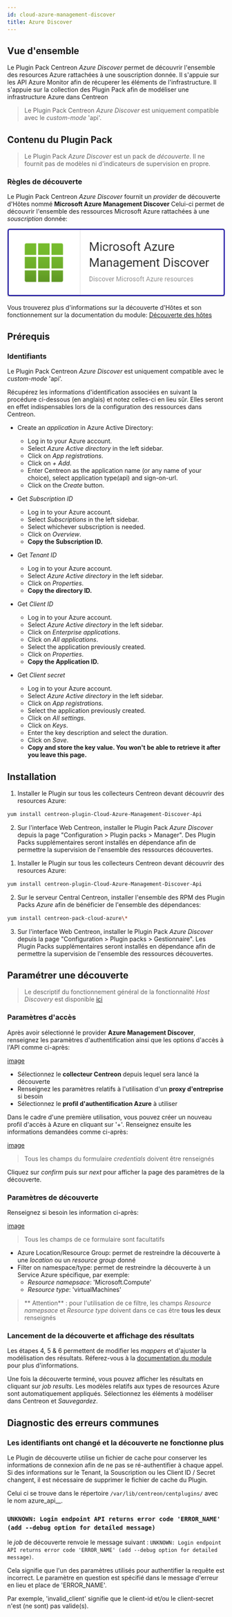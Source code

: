 ```yaml
---
id: cloud-azure-management-discover
title: Azure Discover
---
```


## Vue d'ensemble

Le Plugin Pack Centreon *Azure Discover* permet de découvrir l'ensemble des resources Azure rattachées à une souscription donnée.
Il s'appuie sur les API Azure Monitor afin de récuperer les éléments de l'infrastructure. Il s'appuie sur la collection des Plugin Pack
afin de modéliser une infrastructure Azure dans Centreon

> Le Plugin Pack Centreon *Azure Discover* est uniquement compatible avec le *custom-mode* 'api'.

## Contenu du Plugin Pack

> Le Plugin Pack *Azure Discover* est un pack de *découverte*. Il ne fournit pas de modèles ni d'indicateurs de supervision en propre.

### Règles de découverte

Le Plugin Pack Centreon *Azure Discover* fournit un *provider* de découverte d'Hôtes nommé **Microsoft Azure Management Discover**
Celui-ci permet de découvrir l'ensemble des ressources Microsoft Azure rattachées à une *souscription* donnée:

![image](../../../assets/integrations/plugin-packs/procedures/cloud-azure-management-discover-provider.png)

Vous trouverez plus d'informations sur la découverte d'Hôtes et son fonctionnement sur la documentation du module:
[Découverte des hôtes](../../../monitoring/discovery/hosts-discovery.html)

## Prérequis

### Identifiants

Le Plugin Pack Centreon *Azure Discover* est uniquement compatible avec le *custom-mode* 'api'.

Récupérez les informations d'identification associées en suivant la procédure ci-dessous (en anglais)
et notez celles-ci en lieu sûr. Elles seront en effet indispensables lors de la configuration des ressources
dans Centreon.

* Create an *application* in Azure Active Directory:
    - Log in to your Azure account.
    - Select *Azure Active directory* in the left sidebar.
    - Click on *App registrations*.
    - Click on *+ Add*.
    - Enter Centreon as the application name (or any name of your choice), select application type(api) and sign-on-url.
    - Click on the *Create* button.

* Get *Subscription ID*
    - Log in to your Azure account.
    - Select *Subscriptions* in the left sidebar.
    - Select whichever subscription is needed.
    - Click on *Overview*.
    - **Copy the Subscription ID.**

* Get *Tenant ID*
    - Log in to your Azure account.
    - Select *Azure Active directory* in the left sidebar.
    - Click on *Properties*.
    - **Copy the directory ID.**

* Get *Client ID*
    - Log in to your Azure account.
    - Select *Azure Active directory* in the left sidebar.
    - Click on *Enterprise applications*.
    - Click on *All applications*.
    - Select the application previously created.
    - Click on *Properties*.
    - **Copy the Application ID.**

* Get *Client secret*
    - Log in to your Azure account.
    - Select *Azure Active directory* in the left sidebar.
    - Click on *App registrations*.
    - Select the application previously created.
    - Click on *All settings*.
    - Click on *Keys*.
    - Enter the key description and select the duration.
    - Click on *Save*.
    - **Copy and store the key value. You won't be able to retrieve it after you leave this page.**

## Installation 

<!--DOCUSAURUS_CODE_TABS-->

<!--Online IMP Licence & IT-100 Editions-->

1. Installer le Plugin sur tous les collecteurs Centreon devant découvrir des resources Azure:

```bash
yum install centreon-plugin-Cloud-Azure-Management-Discover-Api
```

2. Sur l'interface Web Centreon, installer le Plugin Pack *Azure Discover* depuis la page "Configuration > Plugin packs > Manager".
Des Plugin Packs supplémentaires seront installés en dépendance afin de permettre la supervision de l'ensemble des ressources découvertes.

<!--Offline IMP License-->

1. Installer le Plugin sur tous les collecteurs Centreon devant découvrir des resources Azure:

```bash
yum install centreon-plugin-Cloud-Azure-Management-Discover-Api
```

2. Sur le serveur Central Centreon, installer l'ensemble des RPM des Plugin Packs *Azure* afin de bénéficier de l'ensemble des dépendances:

```bash
yum install centreon-pack-cloud-azure\*
```

3. Sur l'interface Web Centreon, installer le Plugin Pack *Azure Discover* depuis la page "Configuration > Plugin packs > Gestionnaire".
Les Plugin Packs supplémentaires seront installés en dépendance afin de permettre la supervision de l'ensemble des ressources découvertes.

<!--END_DOCUSAURUS_CODE_TABS-->

## Paramétrer une découverte

> Le descriptif du fonctionnement général de la fonctionnalité *Host Discovery* est disponible [ici](../../../monitoring/discovery/hosts-discovery.html)

### Paramètres d'accès

Après avoir sélectionné le provider **Azure Management Discover**, renseignez les paramètres d'authentification ainsi que les options 
d'accès à l'API comme ci-après:

[image](../../../assets/integrations/plugin-packs/procedures/cloud-azure-management-discover-accessparameters.png)

- Sélectionnez le **collecteur Centreon** depuis lequel sera lancé la découverte
- Renseignez les paramètres relatifs à l'utilisation d'un **proxy d'entreprise** si besoin
- Sélectionnez le **profil d'authentification Azure** à utiliser

Dans le cadre d'une première utilisation, vous pouvez créer un nouveau profil d'accès à Azure en cliquant sur '+'. Renseignez ensuite
les informations demandées comme ci-après:

[image](../../../assets/integrations/plugin-packs/procedures/cloud-azure-management-discover-credentials.png)

> Tous les champs du formulaire *credentials* doivent être renseignés

Cliquez sur *confirm* puis sur *next* pour afficher la page des paramètres de la découverte.

### Paramètres de découverte

Renseignez si besoin les information ci-après:

[image](../../../assets/integrations/plugin-packs/procedures/cloud-azure-management-discover-discoparameters.png)

> Tous les champs de ce formulaire sont facultatifs

- Azure Location/Resource Group: permet de restreindre la découverte à une *location* ou un *resource group* donné
- Filter on namespace/type: permet de restreindre la découverte à un Service Azure spécifique, par exemple:
    - *Resource namepsace*: 'Microsoft.Compute'
    - *Resource type*: 'virtualMachines'
> ** Attention** : pour l'utilisation de ce filtre,
> les champs *Resource namepsace* et *Resource type* doivent dans ce cas être **tous les deux** renseignés

### Lancement de la découverte et affichage des résultats

Les étapes 4, 5 & 6 permettent de modifier les *mappers* et d'ajuster la modélisation des résultats. Réferez-vous à la [documentation
du module](../../../monitoring/discovery/hosts-discovery.html) pour plus d'informations.

Une fois la découverte terminé, vous pouvez afficher les résultats en cliquant sur *job results*. Les modèles relatifs aux types de resources
Azure sont automatiquement appliqués. Sélectionnez les éléments à modéliser dans Centreon et *Sauvegardez*.

## Diagnostic des erreurs communes  

### Les identifiants ont changé et la découverte ne fonctionne plus

Le Plugin de découverte utilise un fichier de cache pour conserver les informations de connexion afin de ne pas 
se ré-authentifier à chaque appel. Si des informations sur le Tenant, la Souscription ou les 
Client ID / Secret changent, il est nécessaire de supprimer le fichier de cache du Plugin. 

Celui ci se trouve dans le répertoire ```/var/lib/centreon/centplugins/``` avec le nom azure_api_<md5>_<md5>_<md5>_<md5>.

### ```UNKNOWN: Login endpoint API returns error code 'ERROR_NAME' (add --debug option for detailed message)```

le *job* de découverte renvoie le message suivant : 
```UNKNOWN: Login endpoint API returns error code 'ERROR_NAME' (add --debug option for detailed message)```.

Cela signifie que l'un des paramètres utilisés pour authentifier la requête est incorrect. Le paramètre 
en question est spécifié dans le message d'erreur en lieu et place de 'ERROR_NAME'. 

Par exemple, 'invalid_client' signifie que le client-id et/ou le client-secret
n'est (ne sont) pas valide(s).